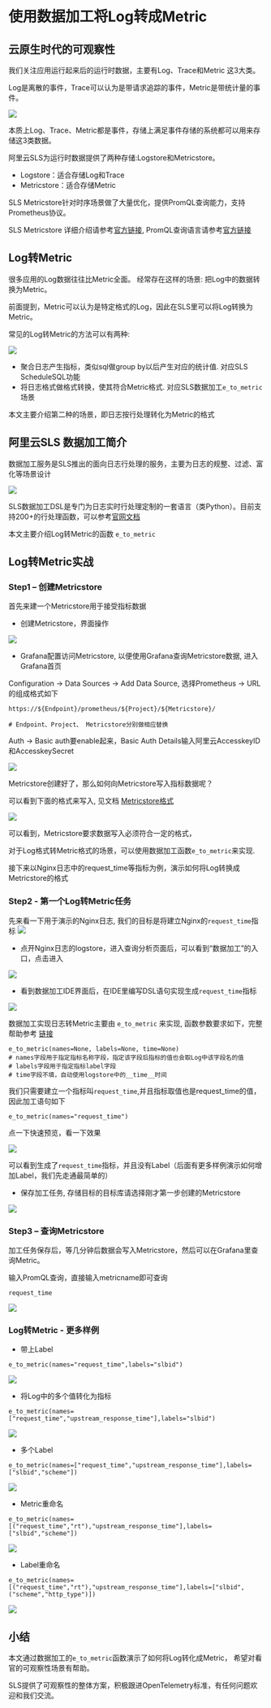 # 使用数据加工将Log转成Metric
## 云原生时代的可观察性

我们关注应用运行起来后的运行时数据，主要有Log、Trace和Metric 这3大类。 

Log是离散的事件，Trace可以认为是带请求追踪的事件，Metric是带统计量的事件。

![](img/img1.jpg)

本质上Log、Trace、Metric都是事件，存储上满足事件存储的系统都可以用来存储这3类数据。


阿里云SLS为运行时数据提供了两种存储:Logstore和Metricstore。 

* Logstore：适合存储Log和Trace
* Metricstore：适合存储Metric

SLS Metricstore针对时序场景做了大量优化，提供PromQL查询能力，支持Prometheus协议。

SLS Metricstore 详细介绍请参考[官方链接](https://help.aliyun.com/document_detail/171723.html), PromQL查询语言请参考[官方链接](https://prometheus.io/docs/prometheus/latest/querying/basics/)

## Log转Metric

很多应用的Log数据往往比Metric全面。 经常存在这样的场景: 把Log中的数据转换为Metric。

前面提到，Metric可以认为是特定格式的Log，因此在SLS里可以将Log转换为Metric。 

常见的Log转Metric的方法可以有两种:

![](img/img2.jpg)

* 聚合日志产生指标，类似sql做group by以后产生对应的统计值. 对应SLS ScheduleSQL功能
* 将日志格式做格式转换，使其符合Metric格式. 对应SLS数据加工`e_to_metric`场景

本文主要介绍第二种的场景，即日志按行处理转化为Metric的格式

## 阿里云SLS 数据加工简介

数据加工服务是SLS推出的面向日志行处理的服务，主要为日志的规整、过滤、富化等场景设计

![](img/img3.jpg)

SLS数据加工DSL是专门为日志实时行处理定制的一套语言（类Python）。目前支持200+的行处理函数，可以参考[官网文档](https://help.aliyun.com/document_detail/159702.html)

本文主要介绍Log转Metric的函数 `e_to_metric`

## Log转Metric实战

### Step1 – 创建Metricstore

首先来建一个Metricstore用于接受指标数据

* 创建Metricstore，界面操作

![](img/img4.jpg)

* Grafana配置访问Metricstore, 以便使用Grafana查询Metricstore数据, 进入Grafana首页

Configuration -> Data Sources -> Add Data Source, 选择Prometheus -> URL的组成格式如下
```
https://${Endpoint}/prometheus/${Project}/${Metricstore}/

# Endpoint、Project、 Metricstore分别做相应替换
```
Auth -> Basic auth要enable起来，Basic Auth Details输入阿里云AccesskeyID和AccesskeySecret


![](img/img5.jpg)

Metricstore创建好了，那么如何向Metricstore写入指标数据呢？ 

可以看到下面的格式来写入, 见文档 [Metricstore格式](https://help.aliyun.com/document_detail/171773.htm)

![](img/img6.jpg)

可以看到，Metricstore要求数据写入必须符合一定的格式，

对于Log格式转Metric格式的场景，可以使用数据加工函数`e_to_metric`来实现. 


接下来以Nginx日志中的request_time等指标为例，演示如何将Log转换成Metricstore的格式

### Step2 - 第一个Log转Metric任务

先来看一下用于演示的Nginx日志, 我们的目标是将建立Nginx的`request_time`指标
![](img/img7.jpg)

* 点开Nginx日志的logstore，进入查询分析页面后，可以看到“数据加工”的入口，点击进入

![](img/img8.jpg)

* 看到数据加工IDE界面后，在IDE里编写DSL语句实现生成`request_time`指标

![](img/img9.jpg)

数据加工实现日志转Metric主要由 `e_to_metric` 来实现, 函数参数要求如下，完整帮助参考 [链接](https://help.aliyun.com/document_detail/125484.html?#section-u7i-ymg-jzp)
```
e_to_metric(names=None, labels=None, time=None)
# names字段用于指定指标名称字段，指定该字段后指标的值也会取Log中该字段名的值
# labels字段用于指定指标label字段
# time字段不填，自动使用logstore中的__time__时间
```

我们只需要建立一个指标叫`request_time`,并且指标取值也是request_time的值，因此加工语句如下
```
e_to_metric(names="request_time")
```

点一下快速预览，看一下效果

![](img/preview1.jpg)

可以看到生成了`request_time`指标，并且没有Label（后面有更多样例演示如何增加Label，我们先走通最简单的）

* 保存加工任务, 存储目标的目标库请选择刚才第一步创建的Metricstore

![](img/img10.jpg)


### Step3 – 查询Metricstore

加工任务保存后，等几分钟后数据会写入Metricstore，然后可以在Grafana里查询Metric。

输入PromQL查询，直接输入metricname即可查询
```
request_time
```

![](img/img11.jpg)

### Log转Metric - 更多样例

* 带上Label
```
e_to_metric(names="request_time",labels="slbid")
```

![](img/img12.jpg)

* 将Log中的多个值转化为指标
```
e_to_metric(names=["request_time","upstream_response_time"],labels="slbid")
```
![](img/img13.jpg)

* 多个Label
```
e_to_metric(names=["request_time","upstream_response_time"],labels=["slbid","scheme"])
```
![](img/img14.jpg)

* Metric重命名

```
e_to_metric(names=[("request_time","rt"),"upstream_response_time"],labels=["slbid","scheme"])
```

![](img/img15.jpg)

* Label重命名

```
e_to_metric(names=[("request_time","rt"),"upstream_response_time"],labels=["slbid",("scheme","http_type")])
```

![](img/img16.jpg)

## 小结

本文通过数据加工的`e_to_metric`函数演示了如何将Log转化成Metric， 希望对看官的可观察性场景有帮助。

SLS提供了可观察性的整体方案，积极跟进OpenTelemetry标准，有任何问题欢迎和我们交流。

